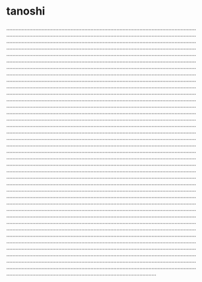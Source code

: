 # tanoshi
..........................................................................................................................................................................................................................................................................................................................................................................................................................................................................................................................................................................................................................................................................................................................................................................................................................................................................................................................................................................................................................................................................................................................................................................................................................................................................................................................................................................................................................................................................................................................................................................................................................................................................................................................................................................................................................................................................................................................................................................................................................................................................................................................................................................................................................................................................................................................................................................................................................................................................................................................................................................................................................................................................................................................................................................................................................................................................................................................................................................................................................................................................................................................................................................................................................................................................................................................................................................................................................................................................................................................................................................................................................................................................................................................................................................................................................................................................................................................................................................................................................................................................................................................................................................................................................................................................................................................................................................................................................................................................................................................................................................................................................................................................................................................................................................................................................................................................................................................................................................................................